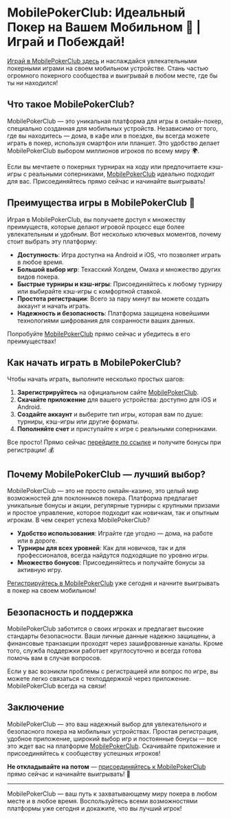 # MobilePokerClub: Идеальный Покер на Вашем Мобильном 📱 | Играй и Побеждай!

[Играй в MobilePokerClub здесь](https://playmopo.com/PKRROM) и наслаждайся увлекательными покерными играми на своем мобильном устройстве. Стань частью огромного покерного сообщества и выигрывай в любом месте, где бы ты ни находился!

## Что такое MobilePokerClub?

MobilePokerClub — это уникальная платформа для игры в онлайн-покер, специально созданная для мобильных устройств. Независимо от того, где вы находитесь — дома, в кафе или в поездке, вы всегда можете играть в покер, используя смартфон или планшет. Это удобство делает MobilePokerClub выбором миллионов игроков по всему миру 🌍.

Если вы мечтаете о покерных турнирах на ходу или предпочитаете кэш-игры с реальными соперниками, [MobilePokerClub](https://playmopo.com/PKRROM) идеально подходит для вас. Присоединяйтесь прямо сейчас и начинайте выигрывать!

## Преимущества игры в MobilePokerClub 🎉

Играя в MobilePokerClub, вы получаете доступ к множеству преимуществ, которые делают игровой процесс еще более увлекательным и удобным. Вот несколько ключевых моментов, почему стоит выбрать эту платформу:

- **Доступность**: Игра доступна на Android и iOS, что позволяет играть в любое время.
- **Большой выбор игр**: Техасский Холдем, Омаха и множество других видов покера.
- **Быстрые турниры и кэш-игры**: Присоединяйтесь к любому турниру или выбирайте кэш-игры с комфортной ставкой.
- **Простота регистрации**: Всего за пару минут вы можете создать аккаунт и начать играть.
- **Надежность и безопасность**: Платформа защищена новейшими технологиями шифрования для сохранности ваших данных.

Попробуйте [MobilePokerClub](https://playmopo.com/PKRROM) прямо сейчас и убедитесь в его преимуществах!

## Как начать играть в MobilePokerClub?

Чтобы начать играть, выполните несколько простых шагов:

1. **Зарегистрируйтесь** на официальном сайте [MobilePokerClub](https://playmopo.com/PKRROM).
2. **Скачайте приложение** для вашего устройства: доступно для iOS и Android.
3. **Создайте аккаунт** и выберите тип игры, которая вам по душе: турниры, кэш-игры или другие форматы.
4. **Пополняйте счет** и приступайте к игре с реальными соперниками.

Все просто! Прямо сейчас [перейдите по ссылке](https://playmopo.com/PKRROM) и получите бонусы при регистрации! 💰

## Почему MobilePokerClub — лучший выбор?

MobilePokerClub — это не просто онлайн-казино, это целый мир возможностей для поклонников покера. Платформа предлагает уникальные бонусы и акции, регулярные турниры с крупными призами и простое управление, которое подходит как новичкам, так и опытным игрокам. В чем секрет успеха MobilePokerClub?

- **Удобство использования**: Играйте где угодно — дома, на работе или в дороге.
- **Турниры для всех уровней**: Как для новичков, так и для профессионалов, всегда найдутся подходящие по уровню игры.
- **Множество бонусов**: Присоединяйтесь и получайте бонусы за активную игру.

[Регистрируйтесь в MobilePokerClub](https://playmopo.com/PKRROM) уже сегодня и начните выигрывать в покер на своем мобильном!

## Безопасность и поддержка

MobilePokerClub заботится о своих игроках и предлагает высокие стандарты безопасности. Ваши личные данные надежно защищены, а финансовые транзакции проходят через зашифрованные каналы. Кроме того, служба поддержки работает круглосуточно и всегда готова помочь вам в случае вопросов.

Если у вас возникли проблемы с регистрацией или вопрос по игре, вы можете легко связаться с техподдержкой через приложение. MobilePokerClub всегда на связи!

## Заключение

MobilePokerClub — это ваш надежный выбор для увлекательного и безопасного покера на мобильных устройствах. Простая регистрация, удобное приложение, широкий выбор игр и постоянные бонусы — все это ждет вас на платформе [MobilePokerClub](https://playmopo.com/PKRROM). Скачивайте приложение и присоединяйтесь к сообществу успешных игроков!

**Не откладывайте на потом** — [присоединяйтесь к MobilePokerClub](https://playmopo.com/PKRROM) прямо сейчас и начинайте выигрывать! 🚀

---

MobilePokerClub — ваш путь к захватывающему миру покера в любом месте и в любое время. Воспользуйтесь всеми возможностями платформы уже сегодня и докажите, что вы лучший игрок!
